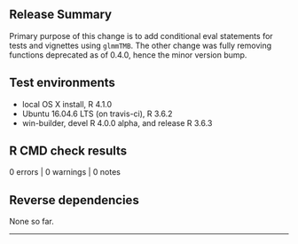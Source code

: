 ## Release Summary

Primary purpose of this change is to add conditional eval statements for tests
and vignettes using `glmmTMB`. The other change was fully removing functions
deprecated as of 0.4.0, hence the minor version bump.

## Test environments
* local OS X install, R 4.1.0
* Ubuntu 16.04.6 LTS (on travis-ci), R 3.6.2
* win-builder, devel R 4.0.0 alpha, and release R 3.6.3

## R CMD check results

0 errors | 0 warnings | 0 notes

## Reverse dependencies

None so far.

---
